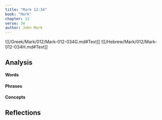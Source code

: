 ```yaml
---
title: "Mark 12:34"
book: "Mark"
chapter: 12
verse: 34
author: John Mark
---
```

![[/Greek/Mark/012/Mark-012-034G.md#Text]]
![[/Hebrew/Mark/012/Mark-012-034H.md#Text]]

## Analysis

#### Words

#### Phrases

#### Concepts

## Reflections
